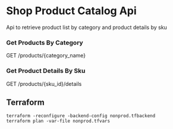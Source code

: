 # Shop Product Catalog Api

Api to retrieve product list by category and product details by sku

### Get Products By Category

GET /products/{category_name}

### Get Product Details By Sku 

GET /products/{sku_id}/details


## Terraform

```
terraform -reconfigure -backend-config nonprod.tfbackend
terraform plan -var-file nonprod.tfvars
```